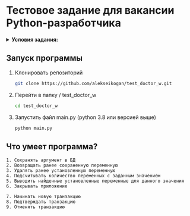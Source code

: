 # Тестовое задание для вакансии Python-разработчика 

<details>
<summary><b>Условия задания:</b></summary>

Интерактивное консольное приложение, напоминающее интерфейс базы
данных. Данные запрашиваются у пользователя в диалоговом режиме (ввод
с клавиатуры). Вся "база" находится в оперативной памяти и не
сохраняется между сеансами. Одна команда — один запрос. Аргументы
команд пробелов не содержат. Также в вводе должен рапознаваться EOF,
который означает конец ввода и завершение приложения.


Команды:
SET - сохраняет аргумент в базе данных.
GET - возвращает, ранее сохраненную переменную. Если такой переменной
не было сохранено, возвращает NULL
UNSET - удаляет, ранее установленную переменную. Если значение не было
установлено, не делает ничего.
COUNTS - показывает сколько раз данные значение встречается в базе данных.
FIND - выводит найденные установленные переменные для данного значения.
END - закрывает приложение.

Также "база" должна поддерживать транзакции. Транзакции могут быть
вложенными.

BEGIN - начало транзакции.
ROLLBACK - откат текущей (самой внутренней) транзакции
COMMIT - фиксация изменений текущей (самой внутренней) транзакции

</details>

## Запуск программы

1. Клонировать репозиторий

    ```bash
    git clone https://github.com/alekseikogan/test_doctor_w.git
    ```

2. Перейти в папку / test_doctor_w
    ```bash
    cd test_doctor_w
    ```

3. Запустить файл main.py (python 3.8 или версией выше)

    ```bash
    python main.py
    ```

## Что умеет программа?
    1. Сохранять аргумент в БД
    2. Возвращать ранее сохраненную переменную
    3. Удалять ранее установленную переменную
    4. Подсчитывать количество переменных с заданным значением
    5. Выводить найденные установленные переменные для данного значения
    6. Закрывать приложение

    7. Начинать новую транзакцию
    8. Подтверждать транзакцию
    9. Отменять транзакцию
